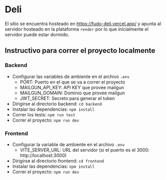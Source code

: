 # Deli
El sitio se encuentra hosteado en https://fudo-deli.vercel.app/ y apunta al servidor hosteado en la plataforma `render` por lo que inicialmente el servidor puede estar dormido.

## Instructivo para correr el proyecto localmente

### Backend
- Configurar las variables de ambiente en el archivo `.env`
  - PORT: Puerto en el que se va a correr el proyecto
  - MAILGUN_API_KEY: API KEY que provee mailgun
  - MAILGUN_DOMAIN: Dominio que provee mailgun
  - JWT_SECRET: Secreto para generar el token
- Dirigirse al directorio backend: `cd backend`
- Instalar las dependencias: `npm install`
- Correr los tests: `npm run test`
- Correr el proyecto: `npm run dev`


### Frontend
- Configurar la variable de ambiente en el archivo `.env`
  - VITE_SERVER_URL: URL del servidor (si el puerto es el 3000: http://localhost:3000)
- Dirigirse al directorio frontend: `cd frontend`
- Instalar las dependencias: `npm install`
- Correr el proyecto: `npm run dev`
